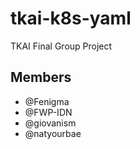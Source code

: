 # tkai-k8s-yaml

TKAI Final Group Project

## Members

- @Fenigma
- @FWP-IDN
- @giovanism
- @natyourbae
